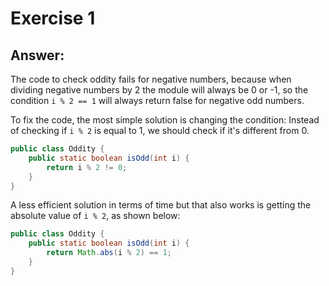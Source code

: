 # Exercise 1

## Answer:

The code to check oddity fails for negative numbers, because when dividing negative numbers by 2 the module
will always be 0 or -1, so the condition `i % 2 == 1` will always return false for negative odd numbers.

To fix the code, the most simple solution is changing the condition: Instead of
checking if `i % 2` is equal to 1, we should check if it's different from 0.

```java
public class Oddity {
    public static boolean isOdd(int i) { 
        return i % 2 != 0;
    }
}
```

A less efficient solution in terms of time but that also works is getting the absolute value of `i % 2`, as shown below:

```java
public class Oddity {
    public static boolean isOdd(int i) { 
        return Math.abs(i % 2) == 1;
    }
}
```
